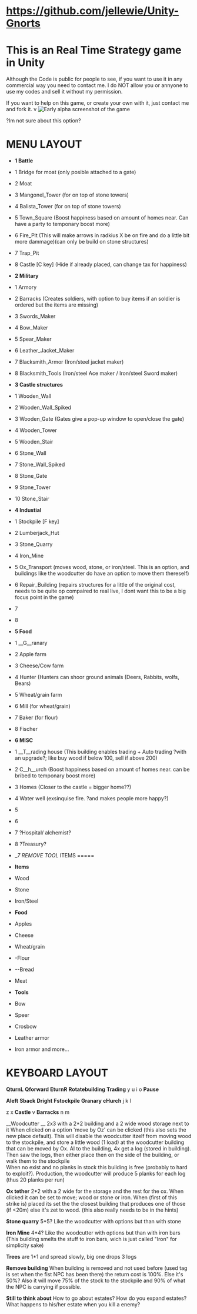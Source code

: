 # https://github.com/jellewie/Unity-Gnorts

# This is an Real Time Strategy game in Unity
Although the Code is public for people to see, if you want to use it in any commercial way you need to contact me.
I do NOT allow you or annyone to use my codes and sell it without my permission.

If you want to help on this game, or create your own with it, just contact me and fork it.
v
![Early alpha screenshot of the game](https://i.imgur.com/PZfCLHh.png)


?Im not sure about this option?

MENU LAYOUT
====================
* __1 Battle__
* 1 Bridge for moat (only posible attached to a gate)
* 2 Moat
* 3 Mangonel_Tower (for on top of stone towers)
* 4 Balista_Tower (for on top of stone towers)
* 5 Town_Square (Boost happiness based on amount of homes near. Can have a party to temponary boost more)
* 6 Fire_Pit (This will make arrows in radkius X be on fire and do a little bit more dammage)(can only be build on stone structures)
* 7 Trap_Pit
* 8 Castle [C key] (Hide if already placed, can change tax for happiness) 

* __2 Military__
* 1 Armory
* 2 Barracks (Creates soldiers, with option to buy items if an soldier is ordered but the items are missing)
* 3 Swords_Maker
* 4 Bow_Maker
* 5 Spear_Maker
* 6 Leather_Jacket_Maker
* 7 Blacksmith_Armor (Iron/steel jacket maker)
* 8 Blacksmith_Tools (Iron/steel Ace maker / Iron/steel Sword maker) 

* __3 Castle structures__
* 1 Wooden_Wall
* 2 Wooden_Wall_Spiked
* 3 Wooden_Gate			(Gates give a pop-up window to open/close the gate)
* 4 Wooden_Tower
* 5 Wooden_Stair
* 6 Stone_Wall
* 7 Stone_Wall_Spiked
* 8 Stone_Gate
* 9 Stone_Tower
* 10 Stone_Stair

* __4 Industial__
* 1 Stockpile [F key]
* 2 Lumberjack_Hut
* 3 Stone_Quarry
* 4 Iron_Mine
* 5 Ox_Transport (moves wood, stone, or iron/steel. This is an option, and buildings like the woodcutter do have an option to move them thereself)
* 6 Repair_Building (repairs structures for a little of the original cost, needs to be quite op compaired to real live, I dont want this to be a big focus point in the game)
* 7 
* 8 

* __5 Food__
* 1 __G__ranary
* 2 Apple farm
* 3 Cheese/Cow farm
* 4 Hunter (Hunters can shoor ground animals (Deers, Rabbits, wolfs, Bears)
* 5 Wheat/grain farm
* 6 Mill (for wheat/grain)
* 7 Baker (for flour)
* 8 Fischer

* __6 MISC__
* 1 __T__rading house (This building enables trading + Auto trading ?with an upgrade?; like buy wood if below 100, sell if above 200)
* 2 C__h__urch (Boost happiness based on amount of homes near. can be bribed to temponary boost more)
* 3 Homes (Closer to the castle = bigger home??)
* 4 Water well (exsinquise fire. ?and makes people more happy?)
* 5 
* 6 
* 7 ?Hospital/ alchemist?	
* 8 ?Treasury?

* __7 REMOVE TOOL_
ITEMS
=====

* __Items__
* Wood
* Stone
* Iron/Steel
* __Food__
* Apples
* Cheese
* Wheat/grain
* -Flour
* --Bread
* Meat
* __Tools__
* Bow
* Speer
* Crosbow
* Leather armor
* Iron armor
and more...

KEYBOARD LAYOUT
=====

__QturnL__ __Qforward__ __EturnR__ __Rotatebuilding__ __Trading__ y u i o __Pause__

__Aleft__ __Sback__ __Dright__ __Fstockpile__ __Granary__ __cHurch__ j k l 

z x __Castle__ v __Barracks__ n m










__Woodcutter __
2x3 with a 2*2 building and a 2 wide wood storage next to it
When clicked on a option 'move by Oz' can be clicked (this also sets the new place default). This will disable the woodcutter itzelf from moving wood to the stockpile, and store a little wood (1 load) at the woodcutter building that can be moved by Ox.
AI to the building, 4x get a log (stored in building). Then saw the logs, then either place then on the side of the building, or walk them to the stockpile  
When no exist and no planks in stock this building is free (probably to hard to exploit?).
Production, the woodcutter will produce 5 planks for each log (thus 20 planks per run)

__Ox tether__
2*2 with a 2 wide for the storage and the rest for the ox. 
When clicked it can be set to move; wood or stone or iron.
When (first of this strike is) placed its set the the closest building that produces one of those (if <20m) else it's zet to wood. (this also really needs to be in the hints) 

__Stone quarry__
5*5?
Like the woodcutter with options but than with stone

__Iron Mine__
4*4?
Like the woodcutter with options but than with iron bars
(This building smelts the stuff to iron bars, wich is just called "Iron" for simplicity sake) 


__Trees__ are 1*1 and spread slowly, big one drops 3 logs

__Remove building__
When building is removed and not used before (used tag is set when the fist NPC has been there) the return cost is 100%.
Else it's 50%? Also it will move 75% of the stock to the stockpile and 90% of what the NPC is carrying if possible. 


__Still to think about__
How to go about estates? 
How do you expand estates? 
What happens to his/her estate when you kill a enemy? 
